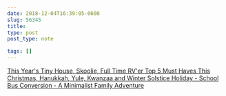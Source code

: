 ```yaml
---
date: 2018-12-04T16:39:05-0600
slug: 56345
title: 
type: post
post_type: note

tags: []
---
```

[This Year's Tiny House, Skoolie, Full Time RV'er Top 5 Must Haves This Christmas, Hanukkah, Yule, Kwanzaa and Winter Solstice Holiday - School Bus Conversion - A Minimalist Family Adventure](http://trebventure.com/top-5-must-haves-for-tiny-living/)



